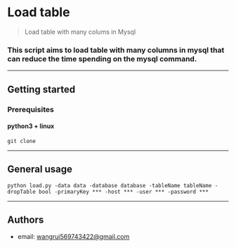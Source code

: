 # Load table
> Load table with many colums in Mysql
### This script aims to load table with many columns in mysql that can reduce the time spending on the mysql command.
---
## Getting started
### Prerequisites
#### python3 + linux
```
git clone 
```
---
## General usage
```
python load.py -data data -database database -tableName tableName -dropTable bool -primaryKey *** -host *** -user *** -password ***
```
---
## Authors
* email: wangrui569743422@gmail.com
